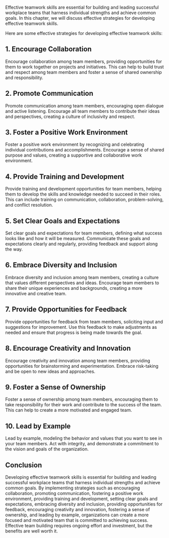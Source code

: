 
Effective teamwork skills are essential for building and leading successful workplace teams that harness individual strengths and achieve common goals. In this chapter, we will discuss effective strategies for developing effective teamwork skills.

Here are some effective strategies for developing effective teamwork skills:

## 1. Encourage Collaboration

Encourage collaboration among team members, providing opportunities for them to work together on projects and initiatives. This can help to build trust and respect among team members and foster a sense of shared ownership and responsibility.

## 2. Promote Communication

Promote communication among team members, encouraging open dialogue and active listening. Encourage all team members to contribute their ideas and perspectives, creating a culture of inclusivity and respect.

## 3. Foster a Positive Work Environment

Foster a positive work environment by recognizing and celebrating individual contributions and accomplishments. Encourage a sense of shared purpose and values, creating a supportive and collaborative work environment.

## 4. Provide Training and Development

Provide training and development opportunities for team members, helping them to develop the skills and knowledge needed to succeed in their roles. This can include training on communication, collaboration, problem-solving, and conflict resolution.

## 5. Set Clear Goals and Expectations

Set clear goals and expectations for team members, defining what success looks like and how it will be measured. Communicate these goals and expectations clearly and regularly, providing feedback and support along the way.

## 6. Embrace Diversity and Inclusion

Embrace diversity and inclusion among team members, creating a culture that values different perspectives and ideas. Encourage team members to share their unique experiences and backgrounds, creating a more innovative and creative team.

## 7. Provide Opportunities for Feedback

Provide opportunities for feedback from team members, soliciting input and suggestions for improvement. Use this feedback to make adjustments as needed and ensure that progress is being made towards the goal.

## 8. Encourage Creativity and Innovation

Encourage creativity and innovation among team members, providing opportunities for brainstorming and experimentation. Embrace risk-taking and be open to new ideas and approaches.

## 9. Foster a Sense of Ownership

Foster a sense of ownership among team members, encouraging them to take responsibility for their work and contribute to the success of the team. This can help to create a more motivated and engaged team.

## 10. Lead by Example

Lead by example, modeling the behavior and values that you want to see in your team members. Act with integrity, and demonstrate a commitment to the vision and goals of the organization.

Conclusion
----------

Developing effective teamwork skills is essential for building and leading successful workplace teams that harness individual strengths and achieve common goals. By implementing strategies such as encouraging collaboration, promoting communication, fostering a positive work environment, providing training and development, setting clear goals and expectations, embracing diversity and inclusion, providing opportunities for feedback, encouraging creativity and innovation, fostering a sense of ownership, and leading by example, organizations can create a more focused and motivated team that is committed to achieving success. Effective team building requires ongoing effort and investment, but the benefits are well worth it.
